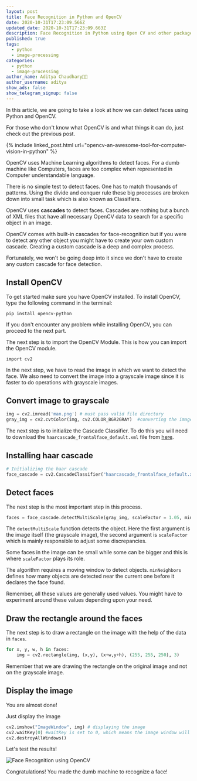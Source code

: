 ```yaml
---
layout: post
title: Face Recognition in Python and OpenCV
date: 2020-10-31T17:23:09.566Z
updated_date: 2020-10-31T17:23:09.663Z
description: Face Recognition in Python using Open CV and other packages
published: true
tags:
  - python
  - image-processing
categories:
  - python
  - image-processing
author_name: Aditya Chaudhary👨‍💻
author_username: aditya
show_ads: false
show_telegram_signup: false
---
```

In this article, we are going to take a look at how we can detect faces using Python and OpenCV.

For those who don't know what OpenCV is and what things it can do, just check out the previous post.

{% include linked_post.html url="opencv-an-awesome-tool-for-computer-vision-in-python" %}

OpenCV uses Machine Learning algorithms to detect faces. For a dumb machine like Computers, faces are too complex when represented in Computer understandable language.

There is no simple test to detect faces. One has to match thousands of patterns. Using the divide and conquer rule these big processes are broken down into small task which is also known as Classifiers.

OpenCV uses **cascades** to detect faces. Cascades are nothing but a bunch of XML files that have all necessary OpenCV data to search for a specific object in an image.

OpenCV comes with built-in cascades for face-recognition but if you were to detect any other object you might have to create your own custom cascade. Creating a custom cascade is a deep and complex process.

Fortunately, we won't be going deep into it since we don't have to create any custom cascade for face detection.

## Install OpenCV

To get started make sure you have OpenCV installed. To install OpenCV, type the following command in the terminal:

```shell
pip install opencv-python
```

If you don't encounter any problem while installing OpenCV, you can proceed to the next part.

The next step is to import the OpenCV Module. This is how you can import the OpenCV module.

```shell
import cv2
```

In the next step, we have to read the image in which we want to detect the face. We also need to convert the image into a grayscale image since it is faster to do operations with grayscale images.

## Convert image to grayscale

```python
img = cv2.imread('man.png') # must pass valid file directory
gray_img = cv2.cvtColor(img, cv2.COLOR_BGR2GRAY)  #converting the image into grayscale image
```

The next step is to initialize the Cascade Classifier. To do this you will need to download the `haarcascade_frontalface_default.xml` file from [here](https://github.com/opencv/opencv/blob/master/data/haarcascades/haarcascade_frontalface_default.xml).

## Installing haar cascade

```python
# Initializing the haar cascade
face_cascade = cv2.CascadeClassifier("haarcascade_frontalface_default.xml")
```

## Detect faces

The next step is the most important step in this process.

```python
faces = face_cascade.detectMultiScale(gray_img, scaleFactor = 1.05, minNeighbors=5)
```

The `detectMultiScale` function detects the object. Here the first argument is the image itself (the grayscale image), the second argument is `scaleFactor` which is mainly responsible to adjust some discrepancies.

Some faces in the image can be small while some can be bigger and this is where `scaleFactor` plays its role.

The algorithm requires a moving window to detect objects. `minNeighbors` defines how many objects are detected near the current one before it declares the face found.

Remember, all these values are generally used values. You might have to experiment around these values depending upon your need.

## Draw the rectangle around the faces

The next step is to draw a rectangle on the image with the help of the data in `faces`.

```python
for x, y, w, h in faces:
    img = cv2.rectangle(img, (x,y), (x+w,y+h), (255, 255, 250), 3)
```

Remember that we are drawing the rectangle on the original image and not on the grayscale image.

## Display the image

You are almost done!

Just display the image

```python
cv2.imshow("ImageWindow", img) # displaying the image
cv2.waitKey(0) #waitKey is set to 0, which means the image window will close as soon as any key is pressed.
cv2.destroyAllWindows()
```

Let's test the results!

![Face Recognition using OpenCV](https://dev-to-uploads.s3.amazonaws.com/i/7eafo61hjlv3k4jqg1h5.png)

Congratulations! You made the dumb machine to recognize a face!